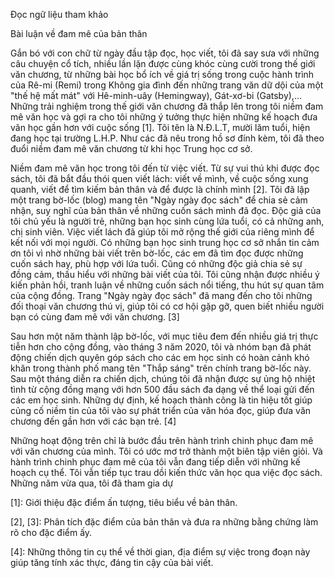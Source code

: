 Đọc ngữ liệu tham khảo

Bài luận về đam mê của bản thân

Gắn bó với con chữ từ ngày đầu tập đọc, học viết, tôi đã say sưa với những câu chuyện cổ tích, nhiều lần lặn được cùng khóc cùng cười trong thế giới văn chương, từ những bài học bổ ích về giá trị sống trong cuộc hành trình của Rê-mi (Remi) trong Không gia đình đến những trang văn dữ dội của một "thế hệ mất mát" với Hê-minh-uây (Hemingway), Gát-xơ-bi (Gatsby),... Những trải nghiệm trong thế giới văn chương đã thắp lên trong tôi niềm đam mê văn học và gợi ra cho tôi những ý tưởng thực hiện những kế hoạch đưa văn học gần hơn với cuộc sống [1]. Tôi tên là N.Đ.L.T, mười lăm tuổi, hiện đang học tại trường L.H.P. Như các đã nêu trong hồ sơ đính kèm, tôi đã theo đuổi niềm đam mê văn chương từ khi học Trung học cơ sở.

Niềm đam mê văn học trong tôi đến từ việc viết. Từ sự vui thú khi được đọc sách, tôi đã bắt đầu thói quen viết lách: viết về mình, về cuộc sống xung quanh, viết để tìm kiếm bản thân và để được là chính mình [2]. Tôi đã lập một trang bờ-lốc (blog) mang tên "Ngày ngày đọc sách" để chia sẻ cảm nhận, suy nghĩ của bản thân về những cuốn sách mình đã đọc. Độc giả của tôi chủ yếu là người trẻ, những bạn học sinh cùng lứa tuổi, có cả những anh, chị sinh viên. Việc viết lách đã giúp tôi mở rộng thế giới của riêng mình để kết nối với mọi người. Có những bạn học sinh trung học cơ sở nhắn tin cảm ơn tôi vì nhờ những bài viết trên bờ-lốc, các em đã tìm đọc được những cuốn sách hay, phù hợp với lứa tuổi. Cũng có những độc giả chia sẻ sự đồng cảm, thấu hiểu với những bài viết của tôi. Tôi cũng nhận được nhiều ý kiến phản hồi, tranh luận về những cuốn sách nổi tiếng, thu hút sự quan tâm của cộng đồng. Trang "Ngày ngày đọc sách" đã mang đến cho tôi những đối thoại văn chương thú vị, giúp tôi có cơ hội gặp gỡ, quen biết nhiều người bạn có cùng đam mê với văn chương. [3]

Sau hơn một năm thành lập bờ-lốc, với mục tiêu đem đến nhiều giá trị thực tiễn hơn cho cộng đồng, vào tháng 3 năm 2020, tôi và nhóm bạn đã phát động chiến dịch quyên góp sách cho các em học sinh có hoàn cảnh khó khăn trong thành phố mang tên "Thắp sáng" trên chính trang bờ-lốc này. Sau một tháng diễn ra chiến dịch, chúng tôi đã nhận được sự ủng hộ nhiệt tình từ cộng đồng mạng với hơn 500 đầu sách đa dạng về thể loại gửi đến các em học sinh. Những dự định, kế hoạch thành công là tin hiệu tốt giúp củng cố niềm tin của tôi vào sự phát triển của văn hóa đọc, giúp đưa văn chương đến gần hơn với các bạn trẻ. [4]

Những hoạt động trên chỉ là bước đầu trên hành trình chinh phục đam mê với văn chương của mình. Tôi có ước mơ trở thành một biên tập viên giỏi. Và hành trình chinh phục đam mê của tôi vẫn đang tiếp diễn với những kế hoạch cụ thể. Tôi vẫn tiếp tục trau dồi kiến thức văn học qua việc đọc sách. Những năm vừa qua, tôi đã tham gia dự

[1]: Giới thiệu đặc điểm ấn tượng, tiêu biểu về bản thân.

[2], [3]: Phân tích đặc điểm của bản thân và đưa ra những bằng chứng làm rõ cho đặc điểm ấy.

[4]: Những thông tin cụ thể về thời gian, địa điểm sự việc trong đoạn này giúp tăng tính xác thực, đáng tin cậy của bài viết.